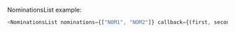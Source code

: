 NominationsList example:

```js
<NominationsList nominations={["NOM1", "NOM2"]} callback={(first, second) => console.log("ACTION")}/>
```